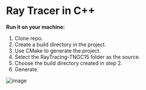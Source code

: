 # Ray Tracer in C++

**Run it on your machine:**
1. Clone repo.
2. Create a build directory in the project.
3. Use CMake to generate the project.
4. Select the RayTracing-TNGC15 folder as the source.
5. Choose the build directory created in step 2.
6. Generate.

![image](https://github.com/rasmussvala/TNGC15-Global-Illumination/assets/91534734/edc5bbe6-039c-4c0b-b339-3aa7291aa597)
